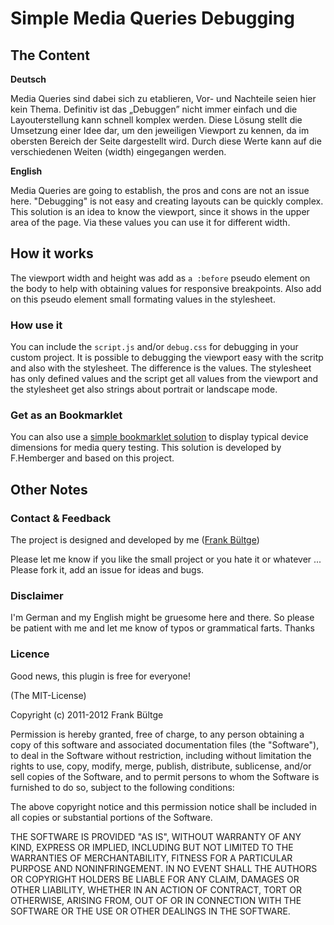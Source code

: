 # Simple Media Queries Debugging

## The Content

**Deutsch**

Media Queries sind dabei sich zu etablieren, Vor- und Nachteile seien hier kein Thema. Definitiv ist das „Debuggen” nicht immer einfach und die Layouterstellung kann schnell komplex werden. Diese Lösung stellt die Umsetzung einer Idee dar, um den jeweiligen Viewport zu kennen, da im obersten Bereich der Seite dargestellt wird. Durch diese Werte kann auf die verschiedenen Weiten (width) eingegangen werden.

**English**

Media Queries are going to establish, the pros and cons are not an issue here. "Debugging" is not easy and creating layouts can be quickly complex. This solution is an idea to know the viewport, since it shows in the upper area of the page. Via these values you can use it for different width.

## How it works
The viewport width and height was add as `a :before` pseudo element on the body to help with obtaining values for responsive breakpoints. Also add on this pseudo element small formating values in the stylesheet.

### How use it
You can include the `script.js` and/or `debug.css` for debugging in your custom project. It is possible to debugging the viewport easy with the scritp and also with the stylesheet. The difference is the values. The stylesheet has only defined values and the script get all values from the viewport and the stylesheet get also strings about portrait or landscape mode.

### Get as an Bookmarklet
You can also use a [simple bookmarklet solution](http://fhemberger.github.com/mediaquery-bookmarklet/) to display typical device dimensions for media query testing. This solution is developed by F.Hemberger and based on this project.

## Other Notes

### Contact & Feedback
The project is designed and developed by me ([Frank Bültge](http://bueltge.de))

Please let me know if you like the small project or you hate it or whatever ... Please fork it, add an issue for ideas and bugs.

### Disclaimer
I'm German and my English might be gruesome here and there. So please be patient with me and let me know of typos or grammatical farts. Thanks

### Licence
Good news, this plugin is free for everyone!

(The MIT-License)

Copyright (c) 2011-2012 Frank Bültge

Permission is hereby granted, free of charge, to any person obtaining a copy of this software and associated documentation files (the "Software"), to deal in the Software without restriction, including without limitation the rights to use, copy, modify, merge, publish, distribute, sublicense, and/or sell copies of the Software, and to permit persons to whom the Software is furnished to do so, subject to the following conditions:

The above copyright notice and this permission notice shall be included in all copies or substantial portions of the Software.

THE SOFTWARE IS PROVIDED "AS IS", WITHOUT WARRANTY OF ANY KIND, EXPRESS OR IMPLIED, INCLUDING BUT NOT LIMITED TO THE WARRANTIES OF MERCHANTABILITY, FITNESS FOR A PARTICULAR PURPOSE AND NONINFRINGEMENT. IN NO EVENT SHALL THE AUTHORS OR COPYRIGHT HOLDERS BE LIABLE FOR ANY CLAIM, DAMAGES OR OTHER LIABILITY, WHETHER IN AN ACTION OF CONTRACT, TORT OR OTHERWISE, ARISING FROM, OUT OF OR IN CONNECTION WITH THE SOFTWARE OR THE USE OR OTHER DEALINGS IN THE SOFTWARE.
